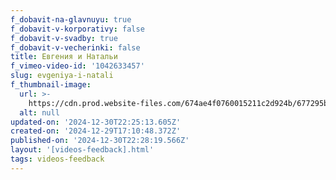 ```yaml
---
f_dobavit-na-glavnuyu: true
f_dobavit-v-korporativy: false
f_dobavit-v-svadby: true
f_dobavit-v-vecherinki: false
title: Евгения и Натальи
f_vimeo-video-id: '1042633457'
slug: evgeniya-i-natali
f_thumbnail-image:
  url: >-
    https://cdn.prod.website-files.com/674ae4f0760015211c2d924b/677295bdd415dc401a0c7071_1965657286-3a4383cc051fac0d8cfdad47acb1425a04f0e61f1234b14315fcbffaaf2a75a1-d_2400.avif
  alt: null
updated-on: '2024-12-30T22:25:13.605Z'
created-on: '2024-12-29T17:10:48.372Z'
published-on: '2024-12-30T22:28:19.566Z'
layout: '[videos-feedback].html'
tags: videos-feedback
---
```



